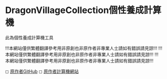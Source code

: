 # DragonVillageCollection個性養成計算機

此為個性養成計算機工具

!!!本網站僅供繁體翻譯參考用非原創也非原作者非專業人士請如有錯誤請見諒!!!
!!!本網站僅供繁體翻譯參考用非原創也非原作者非專業人士請如有錯誤請見諒!!!
!!!本網站僅供繁體翻譯參考用非原創也非原作者非專業人士請如有錯誤請見諒!!!

◻ [原作者GitHub](https://github.com/jbilee/dvc)
◻ [原作者計算機網站](https://jbilee.github.io/dvc/calc/)